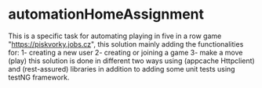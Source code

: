 # automationHomeAssignment

This is a specific task for automating playing in five in a row game "https://piskvorky.jobs.cz", 
this solution mainly adding the functionalities for: 
  1- creating a new user 
  2- creating or joining a game 
  3- make a move (play) 
  this solution is done in different two ways using (appcache Httpclient) and (rest-assured) libraries in addition to adding some unit tests using testNG framework. 
